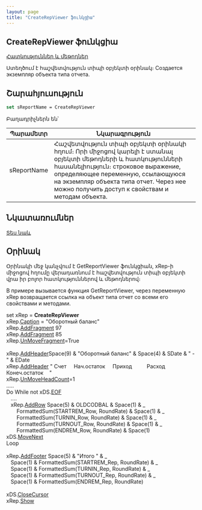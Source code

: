 ```yaml
---
layout: page
title: "CreateRepViewer ֆունկցիա"
---
```


## CreateRepViewer ֆունկցիա


[Հատկություններ և մեթոդներ](../AsRepViewer.md)

Ստեղծում է հաշվետվություն տիպի օբյեկտի օրինակ։
Создается экземпляр объекта типа отчета.

## Շարահյուսություն

```vb
set sReportName = CreateRepViewer
```
Բաղադրիչներն են՝


| Պարամետր | Նկարագրություն |
|--|--|
| sReportName | Հաշվետվություն տիպի օբյեկտի օրինակի հղում։ Որի միջոցով կարելի է ստանալ օբյեկտի մեթոդների և հատկությունների հասանելիություն։ строковое выражение, определяющее переменную, ссылающуюся на экземпляр объекта типа отчет. Через нее можно получить доступ к свойствам и методам объекта. |


## Նկատառումներ

[Տես նաև](../../constructors.html)


## Օրինակ

Օրինակի մեջ կանչվում է GetReportViewer ֆունկցիան, xRep-ի միջոցով հղումը վերադառնում է հաշվետվություն տիպի օբյեկտի վրա իր բոլոր հատկություններով և մեթոդներով։ 

В примере вызывается функция GetReportViewer, через переменную xRep возвращается ссылка на объект типа отчет со всеми его свойствами и методами. 

set xRep = <strong>CreateRepViewer</strong><br>
xRep.[Caption](../AsRepViewer/Caption.html) = &quot;Оборотный баланс&quot;<br>
xRep.[AddFragment](../AsRepViewer/AddFragment.html) 97<br>
xRep.[AddFragment](../AsRepViewer/AddFragment.html) 85<br>
xRep.[UnMoveFragment](../AsRepViewer/UnMoveFragment.html)=True<br>
<br>
xRep.[AddHeader](../AsRepViewer/AddHeader.html)Space(9) &amp; &quot;Оборотный баланс&quot; &amp; Space(4) &amp; SDate &amp; &quot; - &quot; &amp; EDate<br>
xRep.[AddHeader](../AsRepViewer/AddHeader.html) &quot; Счет&nbsp;&nbsp;&nbsp;&nbsp; Нач.остаток&nbsp;&nbsp;&nbsp;&nbsp; Приход&nbsp;&nbsp;&nbsp;&nbsp;&nbsp;&nbsp;&nbsp;&nbsp;&nbsp; Расход&nbsp;&nbsp;&nbsp;&nbsp;&nbsp;&nbsp;&nbsp;&nbsp;&nbsp; Конеч.остаток&nbsp;&nbsp;&nbsp; &quot;<br>
xRep.[UnMoveHeadCount](../AsRepViewer/UnMoveHeadCount.html)=1<br>
.....<br>
Do While not xDS.[EOF](../ASDATA/EOF.html)<br>
&nbsp;&nbsp; ....<br>
&nbsp;&nbsp; xRep.[AddRow](../AsRepViewer/AddRow.html) Space(5) &amp; OLDCODBAL &amp; Space(1) &amp; _<br>
&nbsp;&nbsp;&nbsp;&nbsp;&nbsp;&nbsp; FormattedSum(STARTREM_Row, RoundRate) &amp; Space(1) &amp; _<br>
&nbsp;&nbsp;&nbsp;&nbsp;&nbsp;&nbsp; FormattedSum(TURNIN_Row, RoundRate) &amp; Space(1) &amp; _<br>
&nbsp;&nbsp;&nbsp;&nbsp;&nbsp;&nbsp; FormattedSum(TURNOUT_Row, RoundRate) &amp; Space(1) &amp; _<br>
&nbsp;&nbsp;&nbsp;&nbsp;&nbsp;&nbsp; FormattedSum(ENDREM_Row, RoundRate) &amp; Space(1)<br>
xDS.[MoveNext](../ASDATA/MoveNext.html)<br>
Loop <br>
<br>
xRep<strong>.</strong>[AddFooter](../AsRepViewer/AddFooter.html) Space(5) &amp; &quot;Итого &quot; &amp; _<br>
&nbsp;&nbsp; Space(1) &amp; FormattedSum(STARTREM_Rep, RoundRate) &amp; _<br>
&nbsp;&nbsp; Space(1) &amp; FormattedSum(TURNIN_Rep, RoundRate) &amp; _<br>
&nbsp;&nbsp; Space(1) &amp; FormattedSum(TURNOUT_Rep, RoundRate) &amp; _<br>
&nbsp;&nbsp; Space(1) &amp; FormattedSum(ENDREM_Rep, RoundRate)<br>
<br>
xDS.[CloseCursor](../ASDATA/CloseCursor.html)&nbsp;&nbsp;&nbsp;&nbsp; <br>
xRep.[Show](../AsRepViewer/Show.html)
